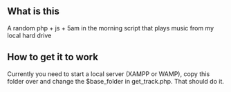 ## What is this

A random php + js + 5am in the morning script that plays music from my local hard drive

## How to get it to work

Currently you need to start a local server (XAMPP or WAMP), copy this folder over and change the $base_folder in get_track.php. That should do it.
